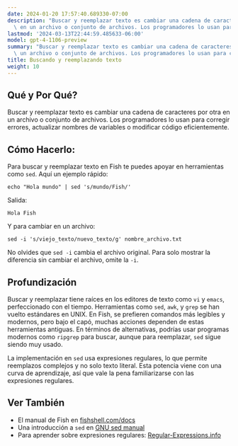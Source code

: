 ```yaml
---
date: 2024-01-20 17:57:40.689330-07:00
description: "Buscar y reemplazar texto es cambiar una cadena de caracteres por otra\
  \ en un archivo o conjunto de archivos. Los programadores lo usan para corregir\u2026"
lastmod: '2024-03-13T22:44:59.485633-06:00'
model: gpt-4-1106-preview
summary: "Buscar y reemplazar texto es cambiar una cadena de caracteres por otra en\
  \ un archivo o conjunto de archivos. Los programadores lo usan para corregir\u2026"
title: Buscando y reemplazando texto
weight: 10
---
```


## Qué y Por Qué?
Buscar y reemplazar texto es cambiar una cadena de caracteres por otra en un archivo o conjunto de archivos. Los programadores lo usan para corregir errores, actualizar nombres de variables o modificar código eficientemente.

## Cómo Hacerlo:
Para buscar y reemplazar texto en Fish te puedes apoyar en herramientas como `sed`. Aquí un ejemplo rápido:

```Fish Shell
echo "Hola mundo" | sed 's/mundo/Fish/'
```

Salida:
```
Hola Fish
```

Y para cambiar en un archivo:

```Fish Shell
sed -i 's/viejo_texto/nuevo_texto/g' nombre_archivo.txt
```

No olvides que `sed -i` cambia el archivo original. Para solo mostrar la diferencia sin cambiar el archivo, omite la `-i`.

## Profundización
Buscar y reemplazar tiene raíces en los editores de texto como `vi` y `emacs`, perfeccionado con el tiempo. Herramientas como `sed`, `awk`, y `grep` se han vuelto estándares en UNIX. En Fish, se prefieren comandos más legibles y modernos, pero bajo el capó, muchas acciones dependen de estas herramientas antiguas. En términos de alternativas, podrías usar programas modernos como `ripgrep` para buscar, aunque para reemplazar, `sed` sigue siendo muy usado.

La implementación en `sed` usa expresiones regulares, lo que permite reemplazos complejos y no solo texto literal. Esta potencia viene con una curva de aprendizaje, así que vale la pena familiarizarse con las expresiones regulares.

## Ver También
- El manual de Fish en [fishshell.com/docs](https://fishshell.com/docs/current/index.html)
- Una introducción a `sed` en [GNU sed manual](https://www.gnu.org/software/sed/manual/sed.html)
- Para aprender sobre expresiones regulares: [Regular-Expressions.info](https://www.regular-expressions.info/)
